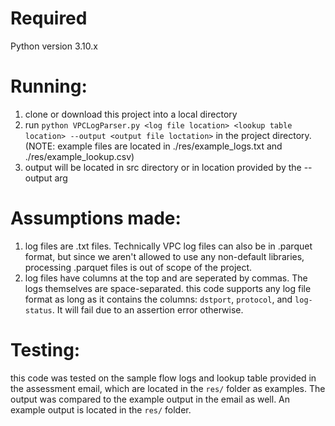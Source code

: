 # Required 
Python version 3.10.x

# Running:
1. clone or download this project into a local directory
2. run `python VPCLogParser.py <log file location> <lookup table location> --output <output file loctation>` in the project directory. (NOTE: example files are located in ./res/example_logs.txt and ./res/example_lookup.csv)
3. output will be located in src directory or in location provided by the --output arg 

# Assumptions made:
1. log files are .txt files. Technically VPC log files can also be in .parquet format, but since we aren't allowed to use any non-default libraries, processing .parquet files is out of scope of the project.
2. log files have columns at the top and are seperated by commas. The logs themselves are space-separated. this code supports any log file format as long as it contains the columns: `dstport`, `protocol`, and `log-status`. It will fail due to an assertion error otherwise.

# Testing:
this code was tested on the sample flow logs and lookup table provided in the assessment email, which are located in the `res/` folder as examples. The output was compared to the example output in the email as well. An example output is located in the `res/` folder.  
